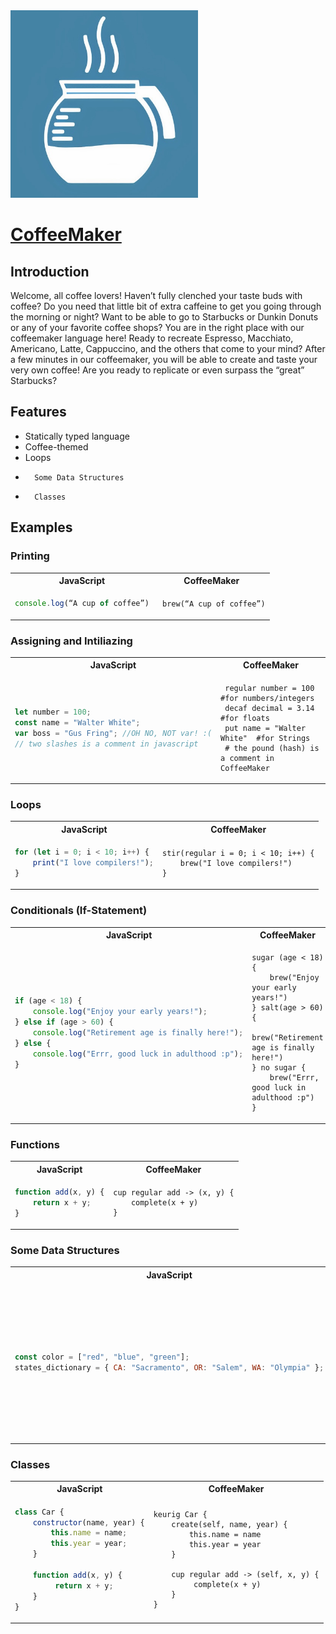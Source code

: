 <img src=./docs/imgs/logo.jpg width="300" height="300">

# [CoffeeMaker](https://github.com/RosettaYH/CoffeeMaker)

## Introduction

Welcome, all coffee lovers! Haven’t fully clenched your taste buds with coffee? Do you need that little bit of extra caffeine to get you going through the morning or night? Want to be able to go to Starbucks or Dunkin Donuts or any of your favorite coffee shops? You are in the right place with our coffeemaker language here! Ready to recreate Espresso, Macchiato, Americano, Latte, Cappuccino, and the others that come to your mind? After a few minutes in our coffeemaker, you will be able to create and taste your very own coffee! Are you ready to replicate or even surpass the “great” Starbucks?

## Features

-   Statically typed language
-   Coffee-themed
-   Loops
-       Some Data Structures
-       Classes

## Examples

### Printing

<table>
<tr> <th>JavaScript</th><th>CoffeeMaker</th><tr>
</tr>
<td>

```javascript
console.log(“A cup of coffee”)
```

</td>

<td>

```
 brew(“A cup of coffee”)
```

</td>
</table>

### Assigning and Intiliazing

<table>
<tr> <th>JavaScript</th><th>CoffeeMaker</th><tr>
</tr>
<td>

```javascript
let number = 100;
const name = "Walter White";
var boss = "Gus Fring"; //OH NO, NOT var! :(
// two slashes is a comment in javascript
```

</td>

<td>

```
 regular number = 100 	#for numbers/integers
 decaf decimal = 3.14 	#for floats
 put name = "Walter White" 	#for Strings
 # the pound (hash) is a comment in CoffeeMaker
```

</td>
</table>

### Loops

<table>
<tr> <th>JavaScript</th><th>CoffeeMaker</th><tr>
</tr>
<td>

```javascript
for (let i = 0; i < 10; i++) {
    print("I love compilers!");
}
```

</td>

<td>

```
stir(regular i = 0; i < 10; i++) {
    brew("I love compilers!")
}
```

</td>
</table>

### Conditionals (If-Statement)

<table>
<tr> <th>JavaScript</th><th>CoffeeMaker</th><tr>
</tr>
<td>

```javascript
if (age < 18) {
    console.log("Enjoy your early years!");
} else if (age > 60) {
    console.log("Retirement age is finally here!");
} else {
    console.log("Errr, good luck in adulthood :p");
}
```

</td>

<td>

```
sugar (age < 18) {
    brew("Enjoy your early years!")
} salt(age > 60) {
    brew("Retirement age is finally here!")
} no sugar {
    brew("Errr, good luck in adulthood :p")
}
```

</td>
</table>

### Functions

<table>
<tr> <th>JavaScript</th><th>CoffeeMaker</th><tr>
</tr>
<td>

```javascript
function add(x, y) {
    return x + y;
}
```

</td>

<td>

```
cup regular add -> (x, y) {
    complete(x + y)
}
```

</td>
</table>

### Some Data Structures

<table>
<tr> <th>JavaScript</th><th>CoffeeMaker</th><tr>
</tr>
<td>

```javascript
const color = ["red", "blue", "green"];
states_dictionary = { CA: "Sacramento", OR: "Salem", WA: "Olympia" };
```

</td>

<td>

```
Cappuccino[regular] = [10, 535, 914]	# an array
Latte{put:put} = {"CA":"Sacramento", "OR":"Salem", "WA": "Olympia"}	#a dictionary/map
Cappuccino[Flat White] = [1, 2, 3]	#a stack
Cappuccino[Au Lait] = [3, 2, 1]	#a queue
```

</td>
</table>

### Classes

<table>
<tr> <th>JavaScript</th><th>CoffeeMaker</th><tr>
</tr>
<td>

```javascript
class Car {
    constructor(name, year) {
        this.name = name;
        this.year = year;
    }

    function add(x, y) {
         return x + y;
    }
}
```

</td>

<td>

```
keurig Car {
    create(self, name, year) {
        this.name = name
        this.year = year
    }
    
    cup regular add -> (self, x, y) {
         complete(x + y)
    }
}
```

</td>
</table>
